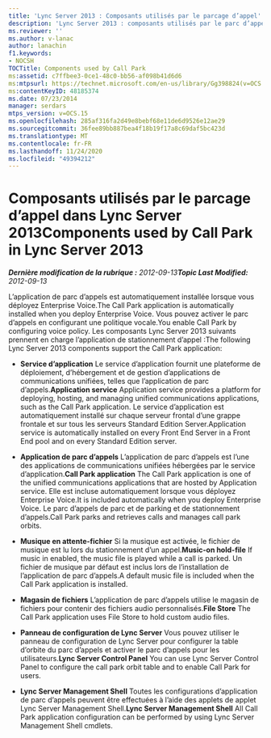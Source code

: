 ```yaml
---
title: 'Lync Server 2013 : Composants utilisés par le parcage d’appel'
description: 'Lync Server 2013 : composants utilisés par le parc d’appels.'
ms.reviewer: ''
ms.author: v-lanac
author: lanachin
f1.keywords:
- NOCSH
TOCTitle: Components used by Call Park
ms:assetid: c7ffbee3-0ce1-48c0-bb56-af098b41d6d6
ms:mtpsurl: https://technet.microsoft.com/en-us/library/Gg398824(v=OCS.15)
ms:contentKeyID: 48185374
ms.date: 07/23/2014
manager: serdars
mtps_version: v=OCS.15
ms.openlocfilehash: 285af316fa2d49e8bebf68e11de6d9526e12ae29
ms.sourcegitcommit: 36fee89bb887bea4f18b19f17a8c69daf5bc423d
ms.translationtype: MT
ms.contentlocale: fr-FR
ms.lasthandoff: 11/24/2020
ms.locfileid: "49394212"
---
```

# <a name="components-used-by-call-park-in-lync-server-2013"></a><span data-ttu-id="13a88-103">Composants utilisés par le parcage d’appel dans Lync Server 2013</span><span class="sxs-lookup"><span data-stu-id="13a88-103">Components used by Call Park in Lync Server 2013</span></span>

<div data-xmlns="http://www.w3.org/1999/xhtml">

<div class="topic" data-xmlns="http://www.w3.org/1999/xhtml" data-msxsl="urn:schemas-microsoft-com:xslt" data-cs="https://msdn.microsoft.com/">

<div data-asp="https://msdn2.microsoft.com/asp">



</div>

<div id="mainSection">

<div id="mainBody"><span data-ttu-id="13a88-104">

<span> </span></span><span class="sxs-lookup"><span data-stu-id="13a88-104">

<span> </span></span></span>

<span data-ttu-id="13a88-105">_**Dernière modification de la rubrique :** 2012-09-13_</span><span class="sxs-lookup"><span data-stu-id="13a88-105">_**Topic Last Modified:** 2012-09-13_</span></span>

<span data-ttu-id="13a88-106">L’application de parc d’appels est automatiquement installée lorsque vous déployez Enterprise Voice.</span><span class="sxs-lookup"><span data-stu-id="13a88-106">The Call Park application is automatically installed when you deploy Enterprise Voice.</span></span> <span data-ttu-id="13a88-107">Vous pouvez activer le parc d’appels en configurant une politique vocale.</span><span class="sxs-lookup"><span data-stu-id="13a88-107">You enable Call Park by configuring voice policy.</span></span> <span data-ttu-id="13a88-108">Les composants Lync Server 2013 suivants prennent en charge l’application de stationnement d’appel :</span><span class="sxs-lookup"><span data-stu-id="13a88-108">The following Lync Server 2013 components support the Call Park application:</span></span>

  - <span data-ttu-id="13a88-109">**Service d’application**   Le service d’application fournit une plateforme de déploiement, d’hébergement et de gestion d’applications de communications unifiées, telles que l’application de parc d’appels.</span><span class="sxs-lookup"><span data-stu-id="13a88-109">**Application service**   Application service provides a platform for deploying, hosting, and managing unified communications applications, such as the Call Park application.</span></span> <span data-ttu-id="13a88-110">Le service d’application est automatiquement installé sur chaque serveur frontal d’une grappe frontale et sur tous les serveurs Standard Edition Server.</span><span class="sxs-lookup"><span data-stu-id="13a88-110">Application service is automatically installed on every Front End Server in a Front End pool and on every Standard Edition server.</span></span>

  - <span data-ttu-id="13a88-111">**Application de parc d’appels**   L’application de parc d’appels est l’une des applications de communications unifiées hébergées par le service d’application.</span><span class="sxs-lookup"><span data-stu-id="13a88-111">**Call Park application**   The Call Park application is one of the unified communications applications that are hosted by Application service.</span></span> <span data-ttu-id="13a88-112">Elle est incluse automatiquement lorsque vous déployez Enterprise Voice.</span><span class="sxs-lookup"><span data-stu-id="13a88-112">It is included automatically when you deploy Enterprise Voice.</span></span> <span data-ttu-id="13a88-113">Le parc d’appels de parc et de parking et de stationnement d’appels.</span><span class="sxs-lookup"><span data-stu-id="13a88-113">Call Park parks and retrieves calls and manages call park orbits.</span></span>

  - <span data-ttu-id="13a88-114">**Musique en attente-fichier**   Si la musique est activée, le fichier de musique est lu lors du stationnement d’un appel.</span><span class="sxs-lookup"><span data-stu-id="13a88-114">**Music-on hold-file**   If music in enabled, the music file is played while a call is parked.</span></span> <span data-ttu-id="13a88-115">Un fichier de musique par défaut est inclus lors de l’installation de l’application de parc d’appels.</span><span class="sxs-lookup"><span data-stu-id="13a88-115">A default music file is included when the Call Park application is installed.</span></span>

  - <span data-ttu-id="13a88-116">**Magasin de fichiers**   L’application de parc d’appels utilise le magasin de fichiers pour contenir des fichiers audio personnalisés.</span><span class="sxs-lookup"><span data-stu-id="13a88-116">**File Store**   The Call Park application uses File Store to hold custom audio files.</span></span>

  - <span data-ttu-id="13a88-117">**Panneau de configuration de Lync Server**   Vous pouvez utiliser le panneau de configuration de Lync Server pour configurer la table d’orbite du parc d’appels et activer le parc d’appels pour les utilisateurs.</span><span class="sxs-lookup"><span data-stu-id="13a88-117">**Lync Server Control Panel**   You can use Lync Server Control Panel to configure the call park orbit table and to enable Call Park for users.</span></span>

  - <span data-ttu-id="13a88-118">**Lync Server Management Shell**   Toutes les configurations d’application de parc d’appels peuvent être effectuées à l’aide des applets de applet Lync Server Management Shell.</span><span class="sxs-lookup"><span data-stu-id="13a88-118">**Lync Server Management Shell**   All Call Park application configuration can be performed by using Lync Server Management Shell cmdlets.</span></span>

<span data-ttu-id="13a88-119"></div>

<span> </span>

</div>

</div>

</span><span class="sxs-lookup"><span data-stu-id="13a88-119"></div>

<span> </span>

</div>

</div>

</span></span></div>

